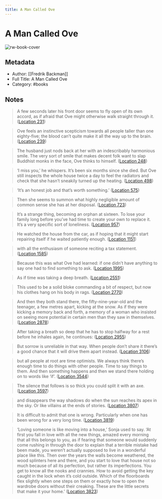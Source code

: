 ```yaml
---
title: A Man Called Ove
---
```

# A Man Called Ove

![rw-book-cover](https://images-na.ssl-images-amazon.com/images/I/51dQBC7HcaL._SL200_.jpg)

## Metadata
- Author: [[Fredrik Backman]]
- Full Title: A Man Called Ove
- Category: #books

## Notes
> A few seconds later his front door seems to fly open of its own accord, as if afraid that Ove might otherwise walk straight through it. ([Location 231](https://readwise.io/to_kindle?action=open&asin=B00IORP664&location=231))

> Ove feels an instinctive scepticism towards all people taller than one eighty-five; the blood can’t quite make it all the way up to the brain. ([Location 239](https://readwise.io/to_kindle?action=open&asin=B00IORP664&location=239))

> The husband just nods back at her with an indescribably harmonious smile. The very sort of smile that makes decent folk want to slap Buddhist monks in the face, Ove thinks to himself. ([Location 248](https://readwise.io/to_kindle?action=open&asin=B00IORP664&location=248))

> ‘I miss you,’ he whispers. It’s been six months since she died. But Ove still inspects the whole house twice a day to feel the radiators and check that she hasn’t sneakily turned up the heating. ([Location 498](https://readwise.io/to_kindle?action=open&asin=B00IORP664&location=498))

> ‘It’s an honest job and that’s worth something.’ ([Location 575](https://readwise.io/to_kindle?action=open&asin=B00IORP664&location=575))

> Then she seems to summon what highly negligible amount of common sense she has at her disposal. ([Location 723](https://readwise.io/to_kindle?action=open&asin=B00IORP664&location=723))

> It’s a strange thing, becoming an orphan at sixteen. To lose your family long before you’ve had time to create your own to replace it. It’s a very specific sort of loneliness. ([Location 957](https://readwise.io/to_kindle?action=open&asin=B00IORP664&location=957))

> He watched the house from the car, as if hoping that it might start repairing itself if he waited patiently enough. ([Location 1151](https://readwise.io/to_kindle?action=open&asin=B00IORP664&location=1151))

> with all the enthusiasm of someone reciting a tax statement. ([Location 1585](https://readwise.io/to_kindle?action=open&asin=B00IORP664&location=1585))

> Because this was what Ove had learned: if one didn’t have anything to say one had to find something to ask. ([Location 1995](https://readwise.io/to_kindle?action=open&asin=B00IORP664&location=1995))

> As if time was taking a deep breath. ([Location 2551](https://readwise.io/to_kindle?action=open&asin=B00IORP664&location=2551))

> This used to be a solid bloke commanding a bit of respect, but now his clothes hang on his body in rags. ([Location 2770](https://readwise.io/to_kindle?action=open&asin=B00IORP664&location=2770))

> And then they both stand there, the fifty-nine-year-old and the teenager, a few metres apart, kicking at the snow. As if they were kicking a memory back and forth, a memory of a woman who insisted on seeing more potential in certain men than they saw in themselves. ([Location 2878](https://readwise.io/to_kindle?action=open&asin=B00IORP664&location=2878))

> After taking a breath so deep that he has to stop halfway for a rest before he inhales again, he continues: ([Location 2955](https://readwise.io/to_kindle?action=open&asin=B00IORP664&location=2955))

> But sorrow is unreliable in that way. When people don’t share it there’s a good chance that it will drive them apart instead. ([Location 3106](https://readwise.io/to_kindle?action=open&asin=B00IORP664&location=3106))

> but all people at root are time optimists. We always think there’s enough time to do things with other people. Time to say things to them. And then something happens and then we stand there holding on to words like ‘if’. ([Location 3544](https://readwise.io/to_kindle?action=open&asin=B00IORP664&location=3544))

> The silence that follows is so thick you could split it with an axe. ([Location 3597](https://readwise.io/to_kindle?action=open&asin=B00IORP664&location=3597))

> and disappears the way shadows do when the sun reaches its apex in the sky. Or like villains at the ends of stories. ([Location 3807](https://readwise.io/to_kindle?action=open&asin=B00IORP664&location=3807))

> It is difficult to admit that one is wrong. Particularly when one has been wrong for a very long time. ([Location 3819](https://readwise.io/to_kindle?action=open&asin=B00IORP664&location=3819))

> ‘Loving someone is like moving into a house,’ Sonja used to say. ‘At first you fall in love with all the new things, amazed every morning that all this belongs to you, as if fearing that someone would suddenly come rushing in through the door to explain that a terrible mistake had been made, you weren’t actually supposed to live in a wonderful place like this. Then over the years the walls become weathered, the wood splinters here and there, and you start to love that house not so much because of all its perfection, but rather its imperfections. You get to know all the nooks and crannies. How to avoid getting the key caught in the lock when it’s cold outside. Which of the floorboards flex slightly when one steps on them or exactly how to open the wardrobe doors without their creaking. These are the little secrets that make it your home.’ ([Location 3823](https://readwise.io/to_kindle?action=open&asin=B00IORP664&location=3823))

